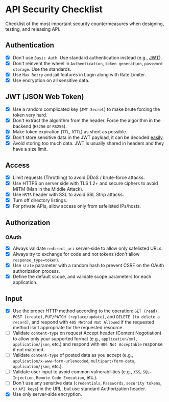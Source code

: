 # API Security Checklist

Checklist of the most important security countermeasures when designing, testing, and releasing API.

## Authentication

- [x] Don't use `Basic Auth`. Use standard authentication instead (e.g., [JWT](https://jwt.io/)).
- [x] Don't reinvent the wheel in `Authentication`, `token generation`, `password storage`. Use the standards.
- [x] Use `Max Retry` and jail features in Login along with Rate Limiter.
- [x] Use encryption on all sensitive data.

## JWT (JSON Web Token)

- [x] Use a random complicated key (`JWT Secret`) to make brute forcing the token very hard.
- [x] Don't extract the algorithm from the header. Force the algorithm in the backend (`HS256` or `RS256`).
- [x] Make token expiration (`TTL`, `RTTL`) as short as possible.
- [x] Don't store sensitive data in the JWT payload, it can be decoded [easily](https://jwt.io/#debugger-io).
- [x] Avoid storing too much data. JWT is usually shared in headers and they have a size limit.

## Access

- [x] Limit requests (Throttling) to avoid DDoS / brute-force attacks.
- [x] Use HTTPS on server side with TLS 1.2+ and secure ciphers to avoid MITM (Man in the Middle Attack).
- [x] Use `HSTS` header with SSL to avoid SSL Strip attacks.
- [x] Turn off directory listings.
- [x] For private APIs, allow access only from safelisted IPs/hosts.

## Authorization

### OAuth

- [x] Always validate `redirect_uri` server-side to allow only safelisted URLs.
- [x] Always try to exchange for code and not tokens (don't allow `response_type=token`).
- [x] Use `state` parameter with a random hash to prevent CSRF on the OAuth authorization process.
- [x] Define the default scope, and validate scope parameters for each application.

## Input

- [x] Use the proper HTTP method according to the operation: `GET (read)`, `POST (create)`, `PUT/PATCH (replace/update)`, and `DELETE (to delete a record)`, and respond with `405 Method Not Allowed` if the requested method isn't appropriate for the requested resource.
- [ ] Validate `content-type` on request Accept header (Content Negotiation) to allow only your supported format (e.g., `application/xml`, `application/json`, etc.) and respond with `406 Not Acceptable` response if not matched.
- [ ] Validate `content-type` of posted data as you accept (e.g., `application/x-www-form-urlencoded`, `multipart/form-data`, `application/json`, etc.).
- [ ] Validate user input to avoid common vulnerabilities (e.g., `XSS`, `SQL-Injection`, `Remote Code Execution`, etc.).
- [ ] Don't use any sensitive data (`credentials`, `Passwords`, `security tokens`, or `API keys`) in the URL, but use standard Authorization header.
- [x] Use only server-side encryption.
